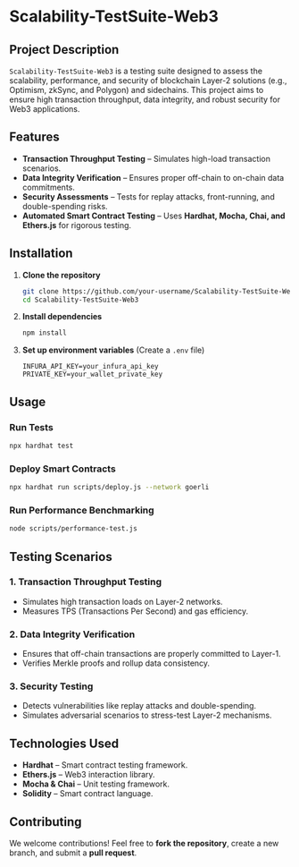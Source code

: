 # Scalability-TestSuite-Web3

## Project Description
`Scalability-TestSuite-Web3` is a testing suite designed to assess the scalability, performance, and security of blockchain Layer-2 solutions (e.g., Optimism, zkSync, and Polygon) and sidechains. This project aims to ensure high transaction throughput, data integrity, and robust security for Web3 applications.

## Features
- **Transaction Throughput Testing** – Simulates high-load transaction scenarios.
- **Data Integrity Verification** – Ensures proper off-chain to on-chain data commitments.
- **Security Assessments** – Tests for replay attacks, front-running, and double-spending risks.
- **Automated Smart Contract Testing** – Uses **Hardhat, Mocha, Chai, and Ethers.js** for rigorous testing.

## Installation

1. **Clone the repository**
   ```sh
   git clone https://github.com/your-username/Scalability-TestSuite-Web3.git
   cd Scalability-TestSuite-Web3
   ```

2. **Install dependencies**
   ```sh
   npm install
   ```

3. **Set up environment variables** (Create a `.env` file)
   ```env
   INFURA_API_KEY=your_infura_api_key
   PRIVATE_KEY=your_wallet_private_key
   ```

## Usage

### Run Tests
```sh
npx hardhat test
```

### Deploy Smart Contracts
```sh
npx hardhat run scripts/deploy.js --network goerli
```

### Run Performance Benchmarking
```sh
node scripts/performance-test.js
```

## Testing Scenarios

### 1. Transaction Throughput Testing
- Simulates high transaction loads on Layer-2 networks.
- Measures TPS (Transactions Per Second) and gas efficiency.

### 2. Data Integrity Verification
- Ensures that off-chain transactions are properly committed to Layer-1.
- Verifies Merkle proofs and rollup data consistency.

### 3. Security Testing
- Detects vulnerabilities like replay attacks and double-spending.
- Simulates adversarial scenarios to stress-test Layer-2 mechanisms.

## Technologies Used
- **Hardhat** – Smart contract testing framework.
- **Ethers.js** – Web3 interaction library.
- **Mocha & Chai** – Unit testing framework.
- **Solidity** – Smart contract language.

## Contributing
We welcome contributions! Feel free to **fork the repository**, create a new branch, and submit a **pull request**.


